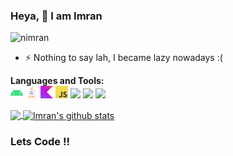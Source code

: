 ### Heya, 👋 I am Imran
<p align="left"> <img src="https://komarev.com/ghpvc/?username=nimran&label=Profile Views&color=red&style=plastic" alt="nimran" /> </p>



- ⚡ Nothing to say lah, I became lazy nowadays :( 

**Languages and Tools:**  
<code><img height="20" src="https://raw.githubusercontent.com/github/explore/80688e429a7d4ef2fca1e82350fe8e3517d3494d/topics/android/android.png"></code>
<code><img height="20" src="https://raw.githubusercontent.com/github/explore/80688e429a7d4ef2fca1e82350fe8e3517d3494d/topics/java/java.png"></code>
<code><img height="20" src="https://raw.githubusercontent.com/github/explore/80688e429a7d4ef2fca1e82350fe8e3517d3494d/topics/kotlin/kotlin.png"></code>
<code><img height="20" src="https://raw.githubusercontent.com/github/explore/80688e429a7d4ef2fca1e82350fe8e3517d3494d/topics/javascript/javascript.png"></code>
<code><img height="20" src="https://upload.wikimedia.org/wikipedia/commons/thumb/a/a7/React-icon.svg/1200px-React-icon.svg.png"></code>
<code><img height="20" src="https://raw.githubusercontent.com/spring-projects/spring-framework/master/src/docs/spring-framework.png"></code>
<code><img height="20" src="https://cordova.apache.org/static/img/cordova_bot.png"></code>

<a href="https://github.com/nimran">
  <img align="center" src="https://github-readme-stats.vercel.app/api/top-langs/?username=nimran&theme=dracula&line_langs_below=1" />
</a>
<a href="https://github.com/nimran">
 <img align="center" src="https://github-readme-stats.vercel.app/api?username=nimran&show_icons=true&theme=dracula&line_height=27" alt="Imran's github stats"/>
</a>



### Lets Code !!
